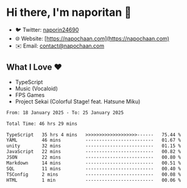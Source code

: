 # Hi there, I'm naporitan 👋

- 🐦 Twitter: [naporin24690](https://twitter.com/naporin24690)
- 🌐 Website: [https://napochaan.com](https://napochaan.com)
- ✉️ Email: [contact@napochaan.com](mailto:contact@napochaan.com)

## What I Love ❤️
- TypeScript
- Music (Vocaloid)
- FPS Games
- Project Sekai (Colorful Stage! feat. Hatsune Miku)

<!--START_SECTION:waka-->

```txt
From: 18 January 2025 - To: 25 January 2025

Total Time: 46 hrs 29 mins

TypeScript   35 hrs 4 mins   >>>>>>>>>>>>>>>>>>>------   75.44 %
YAML         46 mins         -------------------------   01.67 %
unity        32 mins         -------------------------   01.15 %
JavaScript   22 mins         -------------------------   00.82 %
JSON         22 mins         -------------------------   00.80 %
Markdown     14 mins         -------------------------   00.51 %
SQL          11 mins         -------------------------   00.40 %
TSConfig     2 mins          -------------------------   00.08 %
HTML         1 min           -------------------------   00.06 %
```

<!--END_SECTION:waka-->

